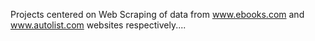 Projects centered on Web Scraping of data from www.ebooks.com and www.autolist.com websites respectively.... 
